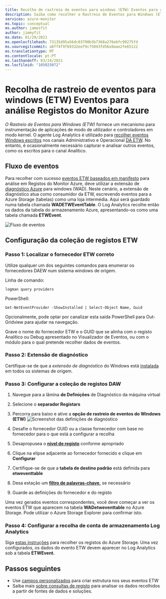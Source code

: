 ```yaml
---
title: Recolha de rastreio de eventos para windows (ETW) Eventos para análise Registos do Monitor Azure
description: Saiba como recolher o Rastreio de Eventos para Windows (ETW) para análise em Registos monitores Azure.
services: azure-monitor
ms.topic: conceptual
ms.author: jamesfit
author: jimmyfit
ms.date: 01/29/2021
ms.openlocfilehash: 73135d95a56dc03790b3b7368a276ebfc99275fd
ms.sourcegitcommit: a8ff4f9f69332eef9c75093fd56a9aae2fe65122
ms.translationtype: MT
ms.contentlocale: pt-PT
ms.lasthandoff: 03/24/2021
ms.locfileid: "105025072"
---
```

# <a name="collecting-event-tracing-for-windows-etw-events-for-analysis-azure-monitor-logs"></a>Recolha de rastreio de eventos para windows (ETW) Eventos para análise Registos do Monitor Azure

*O Rastreio de Eventos para Windows (ETW)* fornece um mecanismo para instrumentação de aplicações de modo de utilizador e controladores em modo kernel. O agente Log Analytics é utilizado para [recolher eventos Windows escritos](./data-sources-windows-events.md) nos canais Administrativo e Operacional [DA ETW](/windows/win32/wes/eventmanifestschema-channeltype-complextype). No entanto, é ocasionalmente necessário capturar e analisar outros eventos, como os escritos para o canal Analítico.  

## <a name="event-flow"></a>Fluxo de eventos

Para recolher com sucesso [eventos ETW baseados em manifesto](/windows/win32/etw/about-event-tracing#types-of-providers) para análise em Registos do Monitor Azure, deve utilizar a extensão de [diagnóstico Azure](./diagnostics-extension-overview.md) para windows (WAD). Neste cenário, a extensão de diagnóstico atua como consumidor da ETW, escrevendo eventos para a Azure Storage (tabelas) como uma loja intermédia. Aqui será guardado numa tabela chamada **WADETWEventTable**. O Log Analytics recolhe então os dados da tabela do armazenamento Azure, apresentando-os como uma tabela chamada **ETWEvent**.

![Fluxo de eventos](./media/data-sources-event-tracing-windows/event-flow.png)

## <a name="configuring-etw-log-collection"></a>Configuração da coleção de registos ETW

### <a name="step-1-locate-the-correct-etw-provider"></a>Passo 1: Localizar o fornecedor ETW correto

Utilize qualquer um dos seguintes comandos para enumerar os fornecedores DAEW num sistema windows de origem.

Linha de comando:

```
logman query providers
```

PowerShell:
```
Get-NetEventProvider -ShowInstalled | Select-Object Name, Guid
```
Opcionalmente, pode optar por canalizar esta saída PowerShell para Out-Gridview para ajudar na navegação.

Grave o nome do fornecedor ETW e o GUID que se alinha com o registo Analítico ou Debug apresentado no Visualizador de Eventos, ou com o módulo para o qual pretende recolher dados de eventos.

### <a name="step-2-diagnostics-extension"></a>Passo 2: Extensão de diagnóstico

Certifique-se de que a *extensão de diagnóstico* do Windows está [instalada](./diagnostics-extension-windows-install.md#install-with-azure-portal) em todos os sistemas de origem.

### <a name="step-3-configure-etw-log-collection"></a>Passo 3: Configurar a coleção de registos DAW

1. Navegue para a lâmina **de Definições** de Diagnóstico da máquina virtual

2. Selecione o **separador Registars**

3. Percorra para baixo e ative a **opção de rastreio de eventos do Windows (ETW)** ![ Screenshot das definições de diagnóstico](./media/data-sources-event-tracing-windows/enable-event-tracing-windows-collection.png)

4. Desafie o fornecedor GUID ou a classe fornecedor com base no fornecedor para o que está a configurar a recolha

5. Desapropusea o [**nível de registo**](/windows/win32/etw/configuring-and-starting-an-event-tracing-session) conforme apropriado

6. Clique na elipse adjacente ao fornecedor fornecido e clique em **Configurar**

7. Certifique-se de que a **tabela de destino padrão** está definida para **etweventtable**

8. Desa estação um [**filtro de palavras-chave,**](/windows/win32/wes/defining-keywords-used-to-classify-types-of-events) se necessário

9. Guarde as definições do fornecedor e do registo

Uma vez gerados eventos correspondentes, você deve começar a ver os eventos ETW que aparecem na tabela **WADetweventtable** no Azure Storage. Pode utilizar o Azure Storage Explorer para confirmar isto.

### <a name="step-4-configure-log-analytics-storage-account-collection"></a>Passo 4: Configurar a recolha de conta de armazenamento Log Analytics

Siga [estas instruções](./diagnostics-extension-logs.md#collect-logs-from-azure-storage) para recolher os registos do Azure Storage. Uma vez configurados, os dados do evento ETW devem aparecer no Log Analytics sob a tabela **ETWEvent.**

## <a name="next-steps"></a>Passos seguintes
- Use [campos personalizados](../logs/custom-fields.md) para criar estrutura nos seus eventos ETW
- Saiba mais [sobre consultas de registo](../logs/log-query-overview.md) para analisar os dados recolhidos a partir de fontes de dados e soluções.